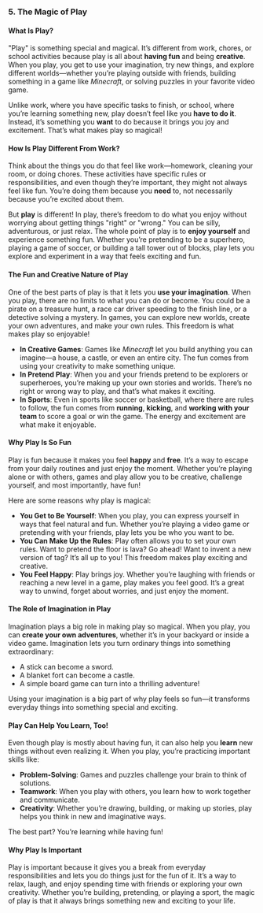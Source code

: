 ### 5. **The Magic of Play**

#### What Is Play?
"Play" is something special and magical. It’s different from work, chores, or school activities because play is all about **having fun** and being **creative**. When you play, you get to use your imagination, try new things, and explore different worlds—whether you’re playing outside with friends, building something in a game like *Minecraft*, or solving puzzles in your favorite video game.

Unlike work, where you have specific tasks to finish, or school, where you’re learning something new, play doesn’t feel like you **have to do it**. Instead, it’s something you **want** to do because it brings you joy and excitement. That’s what makes play so magical!

#### How Is Play Different From Work?
Think about the things you do that feel like work—homework, cleaning your room, or doing chores. These activities have specific rules or responsibilities, and even though they’re important, they might not always feel like fun. You’re doing them because you **need** to, not necessarily because you’re excited about them.

But **play** is different! In play, there’s freedom to do what you enjoy without worrying about getting things "right" or "wrong." You can be silly, adventurous, or just relax. The whole point of play is to **enjoy yourself** and experience something fun. Whether you’re pretending to be a superhero, playing a game of soccer, or building a tall tower out of blocks, play lets you explore and experiment in a way that feels exciting and fun.

#### The Fun and Creative Nature of Play
One of the best parts of play is that it lets you **use your imagination**. When you play, there are no limits to what you can do or become. You could be a pirate on a treasure hunt, a race car driver speeding to the finish line, or a detective solving a mystery. In games, you can explore new worlds, create your own adventures, and make your own rules. This freedom is what makes play so enjoyable!

- **In Creative Games**: Games like *Minecraft* let you build anything you can imagine—a house, a castle, or even an entire city. The fun comes from using your creativity to make something unique.
- **In Pretend Play**: When you and your friends pretend to be explorers or superheroes, you’re making up your own stories and worlds. There’s no right or wrong way to play, and that’s what makes it exciting.
- **In Sports**: Even in sports like soccer or basketball, where there are rules to follow, the fun comes from **running**, **kicking**, and **working with your team** to score a goal or win the game. The energy and excitement are what make it enjoyable.

#### Why Play Is So Fun
Play is fun because it makes you feel **happy** and **free**. It’s a way to escape from your daily routines and just enjoy the moment. Whether you’re playing alone or with others, games and play allow you to be creative, challenge yourself, and most importantly, have fun!

Here are some reasons why play is magical:
- **You Get to Be Yourself**: When you play, you can express yourself in ways that feel natural and fun. Whether you’re playing a video game or pretending with your friends, play lets you be who you want to be.
- **You Can Make Up the Rules**: Play often allows you to set your own rules. Want to pretend the floor is lava? Go ahead! Want to invent a new version of tag? It’s all up to you! This freedom makes play exciting and creative.
- **You Feel Happy**: Play brings joy. Whether you’re laughing with friends or reaching a new level in a game, play makes you feel good. It’s a great way to unwind, forget about worries, and just enjoy the moment.

#### The Role of Imagination in Play
Imagination plays a big role in making play so magical. When you play, you can **create your own adventures**, whether it’s in your backyard or inside a video game. Imagination lets you turn ordinary things into something extraordinary:

- A stick can become a sword.
- A blanket fort can become a castle.
- A simple board game can turn into a thrilling adventure!

Using your imagination is a big part of why play feels so fun—it transforms everyday things into something special and exciting.

#### Play Can Help You Learn, Too!
Even though play is mostly about having fun, it can also help you **learn** new things without even realizing it. When you play, you’re practicing important skills like:
- **Problem-Solving**: Games and puzzles challenge your brain to think of solutions.
- **Teamwork**: When you play with others, you learn how to work together and communicate.
- **Creativity**: Whether you’re drawing, building, or making up stories, play helps you think in new and imaginative ways.

The best part? You’re learning while having fun!

#### Why Play Is Important
Play is important because it gives you a break from everyday responsibilities and lets you do things just for the fun of it. It’s a way to relax, laugh, and enjoy spending time with friends or exploring your own creativity. Whether you’re building, pretending, or playing a sport, the magic of play is that it always brings something new and exciting to your life.